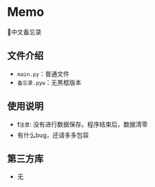 # Memo

🧾中文备忘录

## 文件介绍

- `main.py`：普通文件
- `备忘录.pyw`：无黑框版本

## 使用说明

- ❗`注意`: 没有进行数据保存。程序结束后，数据清零
- 有什么bug，还请多多包容

## 第三方库

- 无
